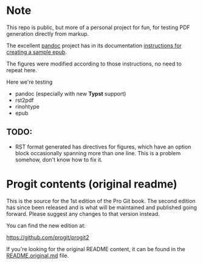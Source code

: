 # Note
This repo is public, but more of a personal project for fun, for testing PDF generation directly from markup.

The excellent [pandoc](https://pandoc.org/) project has in its documentation [instructions for creating a sample epub](https://pandoc.org/epub.html).

The figures were modified according to those instructions, no need to repeat here.

Here we're testing
- pandoc (especially with new **Typst** support)
- rst2pdf
- rinohtype
- epub

## TODO:
 - RST format generated has directives for figures, which have an option block occasionally spanning more than one line. This is a problem somehow, don't know how to fix it.


# Progit contents (original readme)
This is the source for the 1st edition of the Pro Git book. The second edition has since been released and is what will be maintained and published going forward. Please suggest any changes to that version instead. 

You can find the new edition at:

https://github.com/progit/progit2

If you're looking for the original README content, it can be found in the [README.original.md](README.original.md) file.
